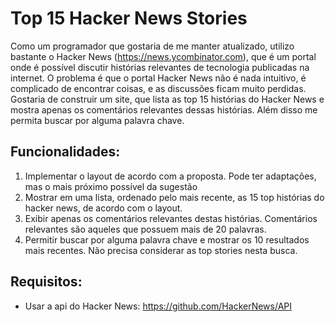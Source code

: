 # Top 15 Hacker News Stories

Como um programador que gostaria de me manter atualizado, utilizo bastante o Hacker News (https://news.ycombinator.com), que é um portal onde é possível discutir histórias relevantes de tecnologia publicadas na internet.
O problema é que o portal Hacker News não é nada intuitivo, é complicado de encontrar coisas, e as discussões ficam muito perdidas.
Gostaria de construir um site, que lista as top 15 histórias do Hacker News e mostra apenas os comentários relevantes dessas histórias. Além disso me permita buscar por alguma palavra chave.

## Funcionalidades:

1. Implementar o layout de acordo com a proposta. Pode ter adaptações, mas o mais próximo possível da sugestão
2. Mostrar em uma lista, ordenado pelo mais recente, as 15 top histórias do hacker news, de acordo com o layout.
3. Exibir apenas os comentários relevantes destas histórias. Comentários relevantes são aqueles que possuem mais de 20 palavras.
4. Permitir buscar por alguma palavra chave e mostrar os 10  resultados mais recentes. Não precisa considerar as top stories nesta busca.

## Requisitos:

* Usar a api do Hacker News: https://github.com/HackerNews/API

